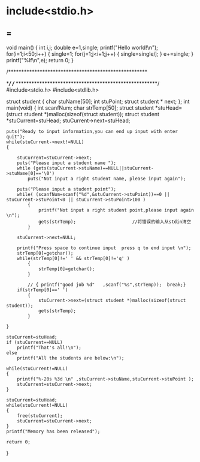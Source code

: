 # include<stdio.h>
=
-
void main()
{
    int i,j;
    double e=1,single;
    printf("Hello world!\n");
    for(i=1;i<50;i++)
    {
        single=1;
        for(j=1;j<i+1;j++)
        {
        	single=single/j;
        }
        e+=single;
    }
    printf("%lf\n",e);
    return 0;
}

/*****************************************************

******************************************************/
/*****************************************************
******************************************************/
#include<stdio.h>
#include<stdlib.h>

struct student
    {
        char stuName[50];
        int  stuPoint;
        struct student * next;
    };
int main(void)
{
    int scanfNum;
    char  strTemp[50];
    struct student *stuHead=(struct student *)malloc(sizeof(struct student));
    struct student *stuCurrent=stuHead;
    stuCurrent->next=stuHead;

    puts("Ready to input information,you can end up input with enter quit");
    while(stuCurrent->next!=NULL)
    {

        stuCurrent=stuCurrent->next;
        puts("Please input a student name ");
        while (gets(stuCurrent->stuName)==NULL||stuCurrent->stuName[0]=='\0')
            puts("Not input a right student name, please input again");

        puts("Please input a student point");
        while( (scanfNum=scanf("%d",&stuCurrent->stuPoint))==0 || stuCurrent->stuPoint<0 || stuCurrent->stuPoint>100 )
            {
                printf("Not input a right student point,please input again \n");
                gets(strTemp);                     //将错误的输入从stdin清空
            }

        stuCurrent->next=NULL;

        printf("Press space to continue input  press q to end input \n");
        strTemp[0]=getchar();
        while(strTemp[0]!=' ' && strTemp[0]!='q' )
            {
                strTemp[0]=getchar();
            }

            // { printf("good job %d"   ,scanf("%s",strTemp));  break;}
        if(strTemp[0]==' ')
            {
                stuCurrent->next=(struct student *)malloc(sizeof(struct student));
                gets(strTemp);
            }

    }

    stuCurrent=stuHead;
    if (stuCurrent==NULL)
        printf("That's all!\n");
    else
        printf("All the students are below:\n");

    while(stuCurrent!=NULL)
    {
        printf("%-20s %3d \n" ,stuCurrent->stuName,stuCurrent->stuPoint );
        stuCurrent=stuCurrent->next;
    }

    stuCurrent=stuHead;
    while(stuCurrent!=NULL)
    {
        free(stuCurrent);
        stuCurrent=stuCurrent->next;
    }
    printf("Memory has been released");

    return 0;

}





















